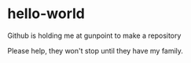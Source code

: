 # hello-world
Github is holding me at gunpoint to make a repository

Please help, they won't stop until they have my family.
